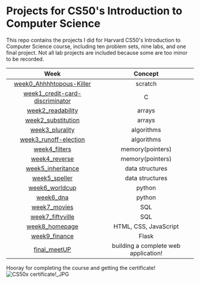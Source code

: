 # Projects for CS50's Introduction to Computer Science
This repo contains the projects I did for Harvard CS50's Introduction to Computer Science course, including ten problem sets, nine labs, and one final project. Not all lab projects are included because some are too minor to be recorded.   

| Week | Concept |
|:----:|:----:|
|[week0_Ahhhhtopous-Killer](https://github.com/KingJJ676/Projects-for-CS50/tree/week0_Ahhhhtopous-killer)|scratch|
|[week1_credit-card-discriminator](https://github.com/KingJJ676/Projects-for-CS50/tree/week1_credit-card-discriminator)|C  |
|[week2_readability](https://github.com/KingJJ676/Projects-for-CS50/tree/week2_readability)|arrays   |
|[week2_substitution](https://github.com/KingJJ676/Projects-for-CS50/tree/week2_substitution)|arrays  |
|[week3_plurality](https://github.com/KingJJ676/Projects-for-CS50/tree/week3_plurality)|algorithms  |
|[week3_runoff-election](https://github.com/KingJJ676/Projects-for-CS50/tree/week3_runoff-election)|algorithms|  
|[week4_filters](https://github.com/KingJJ676/Projects-for-CS50/tree/week4_filters) |memory(pointers) |
|[week4_reverse](https://github.com/KingJJ676/Projects-for-CS50/tree/week4_reverse) | memory(pointers)|
|[week5_inheritance](https://github.com/KingJJ676/Projects-for-CS50/tree/week5_inheritance)|data structures | 
|[week5_speller](https://github.com/KingJJ676/Projects-for-CS50/tree/week5_speller)| data structures|  
|[week6_worldcup](https://github.com/KingJJ676/Projects-for-CS50/tree/week6_worldcup)| python  |
|[week6_dna](https://github.com/KingJJ676/Projects-for-CS50/tree/week6_dna) | python  |
|[week7_movies](https://github.com/KingJJ676/Projects-for-CS50/tree/week7_movies) |SQL|
|[week7_fiftyville](https://github.com/KingJJ676/Projects-for-CS50/tree/week7_fiftyville) |SQL|
|[week8_homepage](https://github.com/KingJJ676/Projects-for-CS50/tree/week9_homepage) |HTML, CSS, JavaScript|
|[week9_finance](https://github.com/KingJJ676/Projects-for-CS50/tree/week9_finance) | Flask|
|[final_meetUP](https://github.com/KingJJ676/Projects-for-CS50/tree/final_meetUP)| building a complete web application!|

Hooray for completing the course and getting the certificate!  
![CS50x certificate!_JPG](https://github.com/KingJJ676/Projects_for_CS50X/assets/130853046/25c552b9-fad6-424f-bd5d-dcf403cbccc4)

